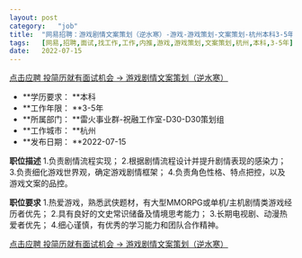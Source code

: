 ```yaml
---
layout:	post
category:	"job"
title:	"网易招聘：游戏剧情文案策划（逆水寒）-游戏-游戏策划-文案策划-杭州本科3-5年"
tags:	[网易,招聘,面试,找工作,工作,内推,游戏,游戏策划,文案策划,杭州,本科,3-5年]
date:	2022-07-15
---
```


[点击应聘 投简历就有面试机会 -> 游戏剧情文案策划（逆水寒）](http://mobile.bole.netease.com/bole/boleDetail?id=37684&employeeId=346f03c3cda5f04c&key=all)



- **学历要求： **本科
- **工作年限： **3-5年
- **所属部门： **雷火事业群-祝融工作室-D30-D30策划组
- **工作城市： **杭州
- **发布日期： **2022-07-15



**职位描述**
1.负责剧情流程实现；
2.根据剧情流程设计并提升剧情表现的感染力；
3.负责细化游戏世界观，确定游戏剧情框架； 
4.负责角色性格、特点把控，以及游戏文案的品控。



**职位要求**
1.热爱游戏，熟悉武侠题材，有大型MMORPG或单机/主机剧情类游戏经历者优先；
2.具有良好的文史常识储备及情境思考能力；
3.长期电视剧、动漫热爱者优先；
4.细心谨慎，有优秀的学习能力和团队合作精神。



[点击应聘 投简历就有面试机会 -> 游戏剧情文案策划（逆水寒）](http://mobile.bole.netease.com/bole/boleDetail?id=37684&employeeId=346f03c3cda5f04c&key=all)